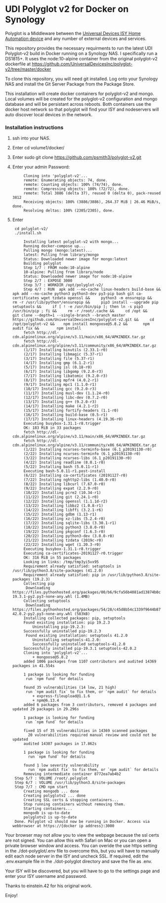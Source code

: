 # UDI Polyglot v2 for Docker on Synology

Polyglot is a Middleware between the [Universal Devices ISY Home Automation device](http://www.universal-devices.com/) and any number of external devices and services. 

This repository provides the necessary requirments to run the latest UDI Polyglot-v2 build in Docker running on a Synology NAS. I specifically run a DS1815+. It uses the node:10-alpine container from the original polyglot-v2 dockerfile at https://github.com/UniversalDevicesInc/polyglot-v2/tree/master/docker 

To clone this repository, you will need git installed. Log onto your Synology NAS and install the Git Server Package from the Package Store.

This installation will create docker containers for polyglot-v2 and mongo. Local volumes will be created for the polyglot-v2 configuration and mongo database and will be persistant across reboots. Both containers use the docker host network so that polyglot will find your ISY and nodeservers will auto discover local devices in the network.

### Installation instructions

1) ssh into your NAS.

2) Enter
		cd volume1/docker/
3) Enter
		sudo git clone https://github.com/psmith3/polyglot-v2.git

4) Enter your admin Password: 

			Cloning into 'polyglot-v2'...
			remote: Enumerating objects: 74, done.
			remote: Counting objects: 100% (74/74), done.
			remote: Compressing objects: 100% (72/72), done.
			remote: Total 3886 (delta 37), reused 0 (delta 0), pack-reused 3812
			Receiving objects: 100% (3886/3886), 264.37 MiB | 26.46 MiB/s, done.
			Resolving deltas: 100% (2305/2305), done.

5) Enter

		cd polyglot-v2/
		./install.sh 

			Installing latest polyglot-v2 with mongo...
			Running docker-compose up...
			Pulling mongo (mongo:latest)...
			latest: Pulling from library/mongo
			Status: Downloaded newer image for mongo:latest
			Building polyglot
			Step 1/7 : FROM node:10-alpine
			10-alpine: Pulling from library/node
			Status: Downloaded newer image for node:10-alpine
			Step 2/7 : EXPOSE 3000
			Step 3/7 : WORKDIR /opt/polyglot-v2/
			Step 4/7 : RUN	apk add --no-cache linux-headers build-base && 		apk add --no-cache python3 python3-dev py3-pip bash git ca-certificates wget tzdata openssl &&     python3 -m ensurepip &&     rm -r /usr/lib/python*/ensurepip &&     pip3 install --upgrade pip setuptools &&     if [ ! -e /usr/bin/pip ]; then ln -s pip3 /usr/bin/pip ; fi &&     rm -r /root/.cache &&     cd /opt &&     git clone --depth=1 --single-branch --branch master https://github.com/UniversalDevicesInc/polyglot-v2.git &&     cd /opt/polyglot-v2 && 	npm install mongoose@5.8.2 && 		npm audit fix && 		npm install
			fetch http://dl-cdn.alpinelinux.org/alpine/v3.11/main/x86_64/APKINDEX.tar.gz
			fetch http://dl-cdn.alpinelinux.org/alpine/v3.11/community/x86_64/APKINDEX.tar.gz
			(1/17) Installing binutils (2.33.1-r0)
			(2/17) Installing libmagic (5.37-r1)
			(3/17) Installing file (5.37-r1)
			(4/17) Installing gmp (6.1.2-r1)
			(5/17) Installing isl (0.18-r0)
			(6/17) Installing libgomp (9.2.0-r3)
			(7/17) Installing libatomic (9.2.0-r3)
			(8/17) Installing mpfr4 (4.0.2-r1)
			(9/17) Installing mpc1 (1.1.0-r1)
			(10/17) Installing gcc (9.2.0-r3)
			(11/17) Installing musl-dev (1.1.24-r0)
			(12/17) Installing libc-dev (0.7.2-r0)
			(13/17) Installing g++ (9.2.0-r3)
			(14/17) Installing make (4.2.1-r2)
			(15/17) Installing fortify-headers (1.1-r0)
			(16/17) Installing build-base (0.5-r1)
			(17/17) Installing linux-headers (4.19.36-r0)
			Executing busybox-1.31.1-r8.trigger
			OK: 183 MiB in 33 packages
			fetch http://dl-cdn.alpinelinux.org/alpine/v3.11/main/x86_64/APKINDEX.tar.gz
			fetch http://dl-cdn.alpinelinux.org/alpine/v3.11/community/x86_64/APKINDEX.tar.gz
			(1/22) Installing ncurses-terminfo-base (6.1_p20191130-r0)
			(2/22) Installing ncurses-terminfo (6.1_p20191130-r0)
			(3/22) Installing ncurses-libs (6.1_p20191130-r0)
			(4/22) Installing readline (8.0.1-r0)
			(5/22) Installing bash (5.0.11-r1)
			Executing bash-5.0.11-r1.post-install
			(6/22) Installing ca-certificates (20191127-r0)
			(7/22) Installing nghttp2-libs (1.40.0-r0)
			(8/22) Installing libcurl (7.67.0-r0)
			(9/22) Installing expat (2.2.9-r0)
			(10/22) Installing pcre2 (10.34-r1)
			(11/22) Installing git (2.24.1-r0)
			(12/22) Installing openssl (1.1.1d-r2)
			(13/22) Installing libbz2 (1.0.8-r1)
			(14/22) Installing libffi (3.2.1-r6)
			(15/22) Installing gdbm (1.13-r1)
			(16/22) Installing xz-libs (5.2.4-r0)
			(17/22) Installing sqlite-libs (3.30.1-r1)
			(18/22) Installing python3 (3.8.0-r0)
			(19/22) Installing pkgconf (1.6.3-r0)
			(20/22) Installing python3-dev (3.8.0-r0)
			(21/22) Installing tzdata (2019c-r0)
			(22/22) Installing wget (1.20.3-r0)
			Executing busybox-1.31.1-r8.trigger
			Executing ca-certificates-20191127-r0.trigger
			OK: 316 MiB in 55 packages
			Looking in links: /tmp/tmp3yi5vx95
			Requirement already satisfied: setuptools in /usr/lib/python3.8/site-packages (41.2.0)
			Requirement already satisfied: pip in /usr/lib/python3.8/site-packages (19.2.3)
			Collecting pip
 			 Downloading https://files.pythonhosted.org/packages/00/b6/9cfa56b4081ad13874b0c6f96af8ce16cfbc1cb06bedf8e9164ce5551ec1/pip-19.3.1-py2.py3-none-any.whl (1.4MB)
			Collecting setuptools
 			 Downloading https://files.pythonhosted.org/packages/54/28/c45d8b54c1339f9644b87663945e54a8503cfef59cf0f65b3ff5dd17cf64/setuptools-42.0.2-py2.py3-none-any.whl (583kB)
			Installing collected packages: pip, setuptools
  			Found existing installation: pip 19.2.3
    			Uninstalling pip-19.2.3:
			Successfully uninstalled pip-19.2.3
 			 Found existing installation: setuptools 41.2.0
    			Uninstalling setuptools-41.2.0:
      			Successfully uninstalled setuptools-41.2.0
			Successfully installed pip-19.3.1 setuptools-42.0.2
			Cloning into 'polyglot-v2'...
				+ mongoose@5.8.2
			added 1006 packages from 1107 contributors and audited 14369 packages in 41.554s

			1 package is looking for funding
 			 run `npm fund` for details

			found 35 vulnerabilities (14 low, 21 high)
 			 run `npm audit fix` to fix them, or `npm audit` for details
				+ express-fileupload@1.1.6
				+ npm@6.13.4
			added 6 packages from 3 contributors, removed 4 packages and updated 29 packages in 29.296s

			1 package is looking for funding
 			 run `npm fund` for details

			fixed 15 of 35 vulnerabilities in 14369 scanned packages
			  20 vulnerabilities required manual review and could not be updated
			audited 14307 packages in 17.862s

			1 package is looking for funding
			  run `npm fund` for details

			found 1 low severity vulnerability
			  run `npm audit fix` to fix them, or `npm audit` for details
			Removing intermediate container 8772ea7ab4b2
		Step 5/7 : VOLUME /root/.polyglot
		Step 6/7 : VOLUME /usr/lib/python3.8/site-packages
		Step 7/7 : CMD npm start
			Creating mongodb ... done
			Creating polyglotv2 ... done
			Creating SSL certs & stopping containers...
			Stop running containers without removing them.
			Starting containers...
			mongodb is up-to-date
			polyglotv2 is up-to-date
		Done. Polyglot v2 should now be running in Docker. Access via webbrowser at https://{docker ip address}:3000

		
Your browser may not allow you to view the webpage because the ssl certs are not signed. You can allow this with Safari on Mac or you can open a private browser window and access. You can overide the use https setting in the ./dot-polyglot/.env file to overcome this, but you will have to manually edit each node server in the ISY and uncheck SSL. If required, edit the .env.example file in the ./dot-polyglot directory and save the file as .env.

Your ISY will be discovered, but you will have to go to the settings page and enter your ISY username and password.

Thanks to einstein.42 for his original work. 

Enjoy!
